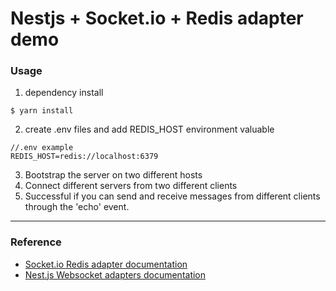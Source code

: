 # Nestjs + Socket.io + Redis adapter demo

### Usage

1. dependency install

```
$ yarn install
```

2. create .env files and add REDIS_HOST environment valuable

```
//.env example
REDIS_HOST=redis://localhost:6379
```

3. Bootstrap the server on two different hosts
4. Connect different servers from two different clients
5. Successful if you can send and receive messages from different clients through the 'echo' event.

---

### Reference

- [Socket.io Redis adapter documentation](https://socket.io/docs/v4/redis-adapter)
- [Nest.js Websocket adapters documentation](https://docs.nestjs.com/websockets/adapter)
